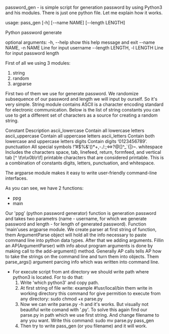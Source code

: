 password_gen - is simple script for generation password by using Python3 and his modules. There is just one python file. Let me explain how it works.


usage: pass_gen [-h] [--name NAME] [--length LENGTH]

Python password generate

optional arguments:
  -h, --help            show this help message and exit
  --name NAME, -n NAME  Line for input username
  --length LENGTH, -l LENGTH
                        Line for input password length




First of all we using 3 modules: 
  1. string
  2. random
  3. argparse
  
First two of them we use for generate password. We randomize subsequence of our password and length we will input by ourself. So it's very simple. String module contains ASCII is a character encoding standard for electronic communication. Below is the list of string constants you can use to get a different set of characters as a source for creating a random string. 

Constant	              Description
ascii_lowercase	        Contain all lowercase letters
ascii_uppercase	        Contain all uppercase letters
ascii_letters	          Contain both lowercase and uppercase letters
digits	                Contain digits ‘0123456789’.
punctuation	            All special symbols !”#$%&'()*+,-./:;<=>?@[\]^_`{|}~.
whitespace	            Includes the characters space, tab, linefeed, return, formfeed, and vertical tab [^ \t\n\x0b\r\f]
printable	              characters that are considered printable. This is a combination of constants digits, letters, punctuation, and whitespace.

The argparse module makes it easy to write user-friendly command-line interfaces.

As you can see, we have 2 functions:
  - ppg
  - main

Our 'ppg' (python password generator) function is generation password and takes two parametrs (name - username, for which we generate password and length - for length of generated password).
Function 'main'uses argparse module. We create parser at first string of function, them ArgumentParse object will hold all the info necessary to paste command line into python data types. After that we adding arguments. Fillin an AP(ArgumentParser) with info about program arguments is done by making call to the add-argument() method. Generally AP calls tells AP how to take the strings on the command line and turn them into objects. Them parse_args() argument parcing info which was written into command line.

* For execute script from ant directory we should write path where python3 is located. For to do that:
  1. Write 'which python3' and copy path.
  2. At first string of file write:
      example     #!usr/local/bin
     them write in working directory this command for give permition to execute from any directory:
      sudo chmod +x parse.py
  3. Now we can write parse.py -h and it's works. But visually not beautiful write comand with '.py'. To solve this again find our parse.py in path which we use
  first string. And change filename to any you want. Write this command:
      sudo mv parse.py pass_gen
  4. Then try to write pass_gen (or you filename) and it will work.
